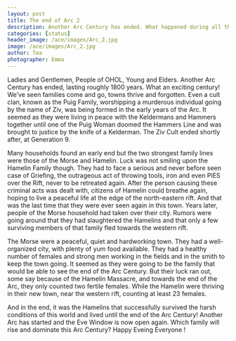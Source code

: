 ```yaml
---
layout: post
title: The end of Arc 2
description: Another Arc Century has ended. What happened during all those years ?
categories: [status]
header_image: /ace/images/Arc_2.jpg
image: /ace/images/Arc_2.jpg
author: Tea
photographer: Emma
---
```


Ladies and Gentlemen, People of OHOL, Young and Elders. Another Arc Century has ended, lasting roughly 1800 years. What an exciting century! We’ve seen families come and go, towns thrive and forgotten. Even a cult clan, known as the Puig Family, worshipping a murderous individual going by the name of Ziv, was being formed in the early years of the Arc. It seemed as they were living in peace with the Keldermans and Hammers together until one of the Puig Woman doomed the Hammers Line and was brought to justice by the knife of a Kelderman. The Ziv Cult ended shortly after, at Generation 9.

Many households found an early end but the two strongest family lines were those of the Morse and Hamelin.
Luck was not smiling upon the Hamelin Family though. They had to face a serious and never before seen case of Griefing, the outrageous act of throwing tools, iron and even PIES over the Rift, never to be retreated again. After the person causing these criminal acts was dealt with, citizens of Hamelin could breathe again, hoping to live a peaceful life at the edge of the north-eastern rift. And that was the last time that they were ever seen again in this town. Years later, people of the Morse household had taken over their city. Rumors were going around that they had slaughtered the Hamelins and that only a few surviving members of that family fled towards the western rift.

The Morse were a peaceful, quiet and hardworking town. They had a well-organized city, with plenty of yum food available. They had a healthy number of females and strong men working in the fields and in the smith to keep the town going. It seemed as they were going to be the family that would be able to see the end of the Arc Century. But their luck ran out, some say because of the Hamelin Massacre, and towards the end of the Arc, they only counted two fertile females. While the Hamelin were thriving in their new town, near the western rift, counting at least 23 females.

And in the end, it was the Hamelins that successfully survived the harsh conditions of this world and lived until the end of the Arc Century! Another Arc has started and the Eve Window is now open again. Which family will rise and dominate this Arc Century?
Happy Eveing Everyone !